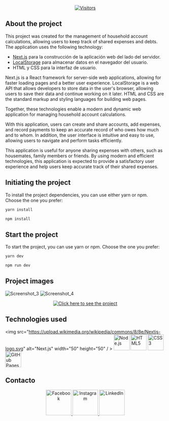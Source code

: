 <div align="center">

[![Visitors](https://api.visitorbadge.io/api/visitors?path=https%3A%2F%2Fgithub.com%2FEstebanjgg%2Fconta-hogar&label=VISITORS&labelColor=%232ccce4&countColor=%23ba68c8&style=plastic)](https://visitorbadge.io/status?path=https%3A%2F%2Fgithub.com%2FEstebanjgg%2Fconta-hogar)

</div>





## About the project

This project was created for the management of household account calculations, allowing users to keep track of shared expenses and debts. The application uses the following technology:

- [Next.js](https://nextjs.org/) para la construcción de la aplicación web del lado del servidor.
- [LocalStorage](https://developer.mozilla.org/en-US/docs/Web/API/Window/localStorage) para almacenar datos en el navegador del usuario.
- HTML y CSS para la interfaz de usuario.

Next.js is a React framework for server-side web applications, allowing for faster loading pages and a better user experience. LocalStorage is a web API that allows developers to store data in the user's browser, allowing users to save their data and continue working on it later. HTML and CSS are the standard markup and styling languages for building web pages.

Together, these technologies enable a modern and dynamic web application for managing household account calculations.

With this application, users can create and share accounts, add expenses, and record payments to keep an accurate record of who owes how much and to whom. In addition, the user interface is intuitive and easy to use, allowing users to navigate and perform tasks efficiently.

This application is useful for anyone sharing expenses with others, such as housemates, family members or friends. By using modern and efficient technologies, this application is expected to provide a satisfactory user experience and help users keep accurate track of their shared expenses.

## Initiating the project

To install the project dependencies, you can use either yarn or npm. Choose the one you prefer:

```bash
yarn install
```
```bash
npm install
```
## Start the project

To start the project, you can use yarn or npm. Choose the one you prefer:

```bash
yarn dev
```
```bash
npm run dev
```

## Project images
![Screenshot_3](https://user-images.githubusercontent.com/91167097/232856953-00e3fe09-b344-4fa5-8030-25a96d6c9b07.png)
![Screenshot_4](https://user-images.githubusercontent.com/91167097/232856973-b38844d3-f929-4697-afb4-6dd7a8bd8934.png)

<p align="center">
  <a href="https://estebanjgg.github.io/conta-hogar" target="_blank">
    <img src="https://img.shields.io/badge/Click%20here%20to%20see%20the%20project-red?style=for-the-badge" alt="Click here to see the project" />
  </a>
</p>

## Technologies used

<img src="https://upload.wikimedia.org/wikipedia/commons/8/8e/Nextjs-logo.svg" alt="Next.js" width="50" height="50" / > <img src="https://upload.wikimedia.org/wikipedia/commons/d/d9/Node.js_logo.svg" alt="Node.js" width="50" height="50" /> <img src="https://upload.wikimedia.org/wikipedia/commons/6/61/HTML5_logo_and_wordmark.svg" alt="HTML5" width="50" height="50" /> <img src="https://upload.wikimedia.org/wikipedia/commons/d/d5/CSS3_logo_and_wordmark.svg" alt="CSS3" width="50" height="50" /> <img src="https://upload.wikimedia.org/wikipedia/commons/9/91/Octicons-mark-github.svg" alt="GitHub Pages" width="50" height="50" />


## Contacto

<p align="center">
  <a href="https://www.facebook.com/estebamg">
    <img src="https://img.icons8.com/color/96/000000/facebook-new.png" alt="Facebook" width="80" height="80" target="_blank" />
  </a>
  <a href="https://www.instagram.com/estebam05">
    <img src="https://img.icons8.com/color/96/000000/instagram-new.png" alt="Instagram" width="80" height="80"  target="_blank" />
  </a>
  <a href="https://www.linkedin.com/in/esteban-jose-gonzalez-gomez-297771173/">
    <img src="https://img.icons8.com/color/96/000000/linkedin.png" alt="LinkedIn" width="80" height="80" target="_blank"/>
  </a>
</p>

